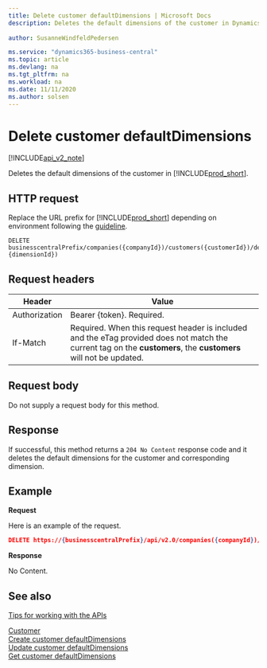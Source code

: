 ```yaml
---
title: Delete customer defaultDimensions | Microsoft Docs
description: Deletes the default dimensions of the customer in Dynamics 365 Business Central.
 
author: SusanneWindfeldPedersen

ms.service: "dynamics365-business-central"
ms.topic: article
ms.devlang: na
ms.tgt_pltfrm: na
ms.workload: na
ms.date: 11/11/2020
ms.author: solsen
---
```


# Delete customer defaultDimensions

[!INCLUDE[api_v2_note](../../includes/api_v2_note.md)]

Deletes the default dimensions of the customer in [!INCLUDE[prod_short](../../../includes/prod_short.md)].

## HTTP request
Replace the URL prefix for [!INCLUDE[prod_short](../../../includes/prod_short.md)] depending on environment following the [guideline](../../v2.0/endpoints-apis-for-dynamics.md).
```
DELETE businesscentralPrefix/companies({companyId})/customers({customerId})/defaultDimensions({customerId},{dimensionId})
```

## Request headers

|Header         |Value                     |
|---------------|--------------------------|
|Authorization  |Bearer {token}. Required. |
|If-Match       |Required. When this request header is included and the eTag provided does not match the current tag on the **customers**, the **customers** will not be updated. |

## Request body
Do not supply a request body for this method.

## Response
If successful, this method returns a ```204 No Content``` response code and it deletes the default dimensions for the customer and corresponding dimension.

## Example

**Request**

Here is an example of the request.

```json
DELETE https://{businesscentralPrefix}/api/v2.0/companies({companyId})/customers({customerId})/defaultDimensions({customerId},{dimensionId})
```

**Response** 

No Content.

## See also
[Tips for working with the APIs](/dynamics365/business-central/dev-itpro/developer/devenv-connect-apps-tips)  

[Customer](../resources/dynamics_customer.md)  
[Create customer defaultDimensions](dynamics_customer_create_defaultdimensions.md)  
[Update customer defaultDimensions](dynamics_customer_update_defaultdimensions.md)  
[Get customer defaultDimensions](dynamics_customer_get_defaultdimensions.md)  
